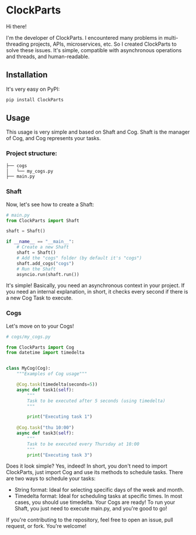 # ClockParts
Hi there!

I'm the developer of ClockParts. I encountered many problems in multi-threading projects, APIs, microservices, etc. So I created ClockParts to solve these issues. It's simple, compatible with asynchronous operations and threads, and human-readable.

## Installation
It's very easy on PyPI:

```bash
pip install ClockParts
```

## Usage
This usage is very simple and based on Shaft and Cog. Shaft is the manager of Cog, and Cog represents your tasks.

### Project structure:
``` bash
├── cogs
│   └── my_cogs.py
├── main.py
```
### Shaft

Now, let's see how to create a Shaft:

```python
# main.py
from ClockParts import Shaft

shaft = Shaft()

if __name__ == "__main__":
    # Create a new Shaft
    shaft = Shaft()
    # Add the "cogs" folder (by default it's "cogs")
    shaft.add_cogs("cogs")
    # Run the Shaft
    asyncio.run(shaft.run())
```
It's simple! Basically, you need an asynchronous context in your project. If you need an internal explanation, in short, it checks every second if there is a new Cog Task to execute.

### Cogs
Let's move on to your Cogs!

```python
# cogs/my_cogs.py

from ClockParts import Cog
from datetime import timedelta


class MyCog(Cog):
    """Examples of Cog usage"""

    @Cog.task(timedelta(seconds=5))
    async def task1(self):
        """
        Task to be executed after 5 seconds (using timedelta)
        """

        print("Executing task 1")
    
    @Cog.task("thu 10:00")
    async def task3(self):
        """
        Task to be executed every Thursday at 10:00
        """
        print("Executing task 3")
```
Does it look simple? Yes, indeed! In short, you don't need to import ClockParts, just import Cog and use its methods to schedule tasks. There are two ways to schedule your tasks:

- String format: Ideal for selecting specific days of the week and month.
- Timedelta format: Ideal for scheduling tasks at specific times. In most cases, you should use timedelta.
Your Cogs are ready! To run your Shaft, you just need to execute main.py, and you're good to go!

If you're contributing to the repository, feel free to open an issue, pull request, or fork. You're welcome!


